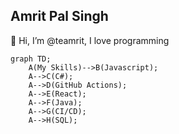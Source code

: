 ## Amrit Pal Singh
👋 Hi, I’m @teamrit, I love programming

```mermaid
graph TD;
    A(My Skills)-->B(Javascript);
    A-->C(C#);
    A-->D(GitHub Actions);
    A-->E(React);
    A-->F(Java);
    A-->G(CI/CD);
    A-->H(SQL);
```
